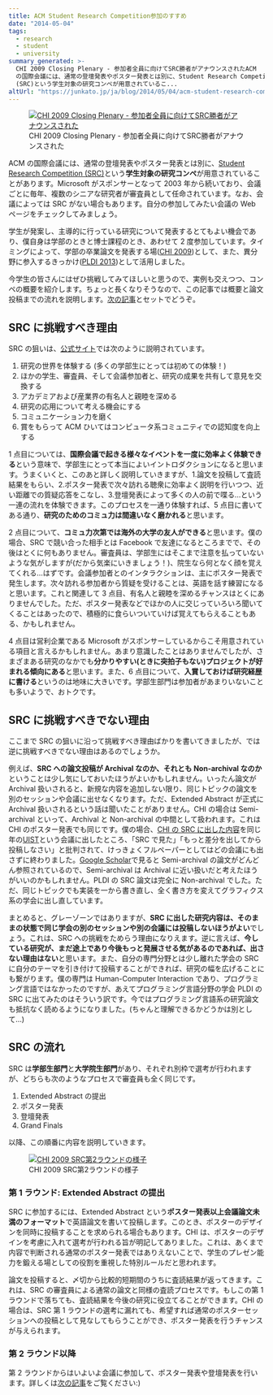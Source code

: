 ```yaml
---
title: ACM Student Research Competition参加のすすめ
date: "2014-05-04"
tags:
  - research
  - student
  - university
summary_generated: >-
  CHI 2009 Closing Plenary - 参加者全員に向けてSRC勝者がアナウンスされたACM
  の国際会議には、通常の登壇発表やポスター発表とは別に、Student Research Competition
  (SRC)という学生対象の研究コンペが用意されているこ...
altUrl: "https://junkato.jp/ja/blog/2014/05/04/acm-student-research-competition"
---
```


<figure className="right">
  <a href="/images/DSC03539.jpg"><img src="/images/DSC03539-150x150.jpg" alt="CHI 2009 Closing Plenary - 参加者全員に向けてSRC勝者がアナウンスされた" /></a>
  <figcaption>CHI 2009 Closing Plenary - 参加者全員に向けてSRC勝者がアナウンスされた</figcaption>
</figure>

ACM の国際会議には、通常の登壇発表やポスター発表とは別に、[Student Research Competition (SRC)](http://src.acm.org/ "SRC Homepage")という**学生対象の研究コンペ**が用意されていることがあります。Microsoft がスポンサーとなって 2003 年から続いており、会議ごとに毎年、複数のシニアな研究者が審査員として任命されています。なお、会議によっては SRC がない場合もあります。自分の参加してみたい会議の Web ページをチェックしてみましょう。

学生が発案し、主導的に行っている研究について発表するとてもよい機会であり、僕自身は学部のときと博士課程のとき、あわせて 2 度参加しています。タイミングによって、学部の卒業論文を発表する場([CHI 2009](http://www.chi2009.org/Authors/CallForPapers/StudentResearchCompetition.html "Student Research Competition - CHI 2009"))として、また、異分野に参入するきっかけ([PLDI 2013](http://www.cs.wm.edu/~idillig/pldi13-src/ "PLDI 2013 Student Research Competition"))として活用しました。

今学生の皆さんにはぜひ挑戦してみてほしいと思うので、実例も交えつつ、コンペの概要を紹介します。ちょっと長くなりそうなので、この記事では概要と論文投稿までの流れを説明します。[次の記事](/ja/posts/2014-05-05-acm-student-research-competition-2/ "Student Research Competitionのすすめ (続き)")とセットでどうぞ。

## SRC に挑戦すべき理由

SRC の狙いは、[公式サイト](http://src.acm.org/ "SRC Homepage")では次のように説明されています。

1. 研究の世界を体験する (多くの学部生にとっては初めての体験！)
2. ほかの学生、審査員、そして会議参加者と、研究の成果を共有して意見を交換する
3. アカデミアおよび産業界の有名人と親睦を深める
4. 研究の応用について考える機会にする
5. コミュニケーション力を磨く
6. 賞をもらって ACM ひいてはコンピュータ系コミュニティでの認知度を向上する

1 点目については、**国際会議で起きる様々なイベントを一度に効率よく体験できる**という意味で、学部生にとって本当によいイントロダクションになると思います。うまくいくと、このあと詳しく説明していきますが、1.論文を投稿して査読結果をもらい、2.ポスター発表で次々訪れる聴衆に効率よく説明を行いつつ、近い距離での質疑応答をこなし、3.登壇発表によって多くの人の前で喋る…という一連の流れを体験できます。このプロセスを一通り体験すれば、5 点目に書いてある通り、**研究のためのコミュ力は間違いなく磨かれる**と思います。

2 点目について、**コミュ力次第では海外の大学の友人ができる**と思います。僕の場合、SRC で競い合った相手とは Facebook で友達になるところまでで、その後はとくに何もありません。審査員は、学部生にはそこまで注意を払っていないような気がしますが(だから気楽にいきましょう！)、院生なら何となく顔を覚えてくれる…はずです。会議参加者とのインタラクションは、主にポスター発表で発生します。次々訪れる参加者から質疑を受けることは、英語を話す練習になると思います。これと関連して 3 点目、有名人と親睦を深めるチャンスはとくにありませんでした。ただ、ポスター発表などでほかの人に交じっていろいろ聞いてくることはあったので、積極的に食らいついていけば覚えてもらえることもある、かもしれません。

4 点目は営利企業である Microsoft がスポンサーしているからこそ用意されている項目と言えるかもしれません。あまり意識したことはありませんでしたが、さまざまある研究のなかでも**分かりやすい(ときに突拍子もない)プロジェクトが好まれる傾向にある**と思います。また、6 点目について、**入賞しておけば研究経歴に書ける**というのは地味に大きいです。学部生部門は参加者があまりいないことも多いようで、おトクです。

## SRC に挑戦すべきでない理由

ここまで SRC の狙いに沿って挑戦すべき理由ばかりを書いてきましたが、では逆に挑戦すべきでない理由はあるのでしょうか。

例えば、**SRC への論文投稿が Archival なのか、それとも Non-archival なのか**ということは少し気にしておいたほうがよいかもしれません。いったん論文が Archival 扱いされると、新規な内容を追加しない限り、同じトピックの論文を別のセッションや会議に出せなくなります。ただ、Extended Abstract が正式に Archival 扱いされるという話は聞いたことがありません。CHI の場合は Semi-archival といって、Archival と Non-archival の中間として扱われます。これは CHI のポスター発表でも同じです。僕の場合、[CHI の SRC に出した内容](https://junkato.jp/multirobot/ "Multi-touch Interface for Controlling Multiple Mobile Robots | junkato.jp")を同じ年の[UIST](http://www.acm.org/uist/uist2009/ "ACM 22nd Symposium on User Interface Software and Technology")という会議に出したところ、「SRC で見た」「もっと差分を出してから投稿しなさい」と批判されて、けっきょくフルペーパーとしてはどの会議にも出さずに終わりました。[Google Scholar](http://scholar.google.co.jp/scholar?oi=bibs&hl=ja&cites=8380341699200760611 "Kato: Multi-touch interface for controlling multiple mobile robots - Google Scholar")で見ると Semi-archival の論文がどんどん参照されているので、Semi-archival は Archival に近い扱いだと考えたほうがいいのかもしれません。PLDI の SRC 論文は完全に Non-archival でした。ただ、同じトピックでも実装を一から書き直し、全く書き方を変えてグラフィクス系の学会に出し直しています。

まとめると、グレーゾーンではありますが、**SRC に出した研究内容は、そのままの状態で同じ学会の別のセッションや別の会議には投稿しないほうがよい**でしょう。これは、SRC への挑戦をためらう理由になりえます。逆に言えば、**今している研究が、まだ途上であり今後もっと発展させる気があるのであれば、出さない理由はない**と思います。また、自分の専門分野とは少し離れた学会の SRC に自分のテーマを引き付けて投稿することができれば、研究の幅を広げることにも繋がります。僕の専門は Human-Computer Interaction であり、プログラミング言語ではなかったのですが、あえてプログラミング言語分野の学会 PLDI の SRC に出てみたのはそういう訳です。今ではプログラミング言語系の研究論文も抵抗なく読めるようになりました。(ちゃんと理解できるかどうかは別として…)

## SRC の流れ

SRC は**学部生部門**と**大学院生部門**があり、それぞれ別枠で選考が行われますが、どちらも次のようなプロセスで審査員も全く同じです。

1. Extended Abstract の提出
2. ポスター発表
3. 登壇発表
4. Grand Finals

以降、この順番に内容を説明していきます。

<figure className="right">
  <a href="/images/DSC03237.jpg"><img src="/images/DSC03237-150x150.jpg" alt="CHI 2009 SRC第2ラウンドの様子" /></a>
  <figcaption>CHI 2009 SRC第2ラウンドの様子</figcaption>
</figure>

### 第 1 ラウンド: Extended Abstract の提出

SRC に参加するには、Extended Abstract という**ポスター発表以上会議論文未満のフォーマット**で英語論文を書いて投稿します。このとき、ポスターのデザインを同時に投稿することを求められる場合もあります。CHI は、ポスターのデザインを考慮に入れて選考が行われる旨が明記してありました。これは、あくまで内容で判断される通常のポスター発表ではありえないことで、学生のプレゼン能力を鍛える場としての役割を重視した特別ルールだと思われます。

論文を投稿すると、〆切から比較的短期間のうちに査読結果が返ってきます。これは、SRC の審査員による通常の論文と同様の査読プロセスです。もしこの第 1 ラウンドで落ちても、査読結果を今後の研究に役立てることができます。CHI の場合は、SRC 第 1 ラウンドの選考に漏れても、希望すれば通常のポスターセッションへの投稿として見なしてもらうことができ、ポスター発表を行うチャンスが与えられます。

### 第 2 ラウンド以降

第 2 ラウンドからはいよいよ会議に参加して、ポスター発表や登壇発表を行います。詳しくは[次の記事](/ja/posts/2014-05-05-acm-student-research-competition-2/ "Student Research Competitionのすすめ (続き)")をご覧ください:)
